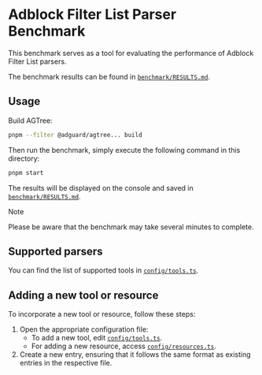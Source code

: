 # Adblock Filter List Parser Benchmark

This benchmark serves as a tool for evaluating the performance of Adblock Filter List parsers.

The benchmark results can be found in [`benchmark/RESULTS.md`][results].

## Usage

Build AGTree:

```sh
pnpm --filter @adguard/agtree... build
```

Then run the benchmark, simply execute the following command in this directory:

```sh
pnpm start
```

The results will be displayed on the console and saved in [`benchmark/RESULTS.md`][results].

> [!NOTE]
> Please be aware that the benchmark may take several minutes to complete.

## Supported parsers

You can find the list of supported tools in [`config/tools.ts`][tools-config].

## Adding a new tool or resource

To incorporate a new tool or resource, follow these steps:

1. Open the appropriate configuration file:
    - To add a new tool, edit [`config/tools.ts`][tools-config].
    - For adding a new resource, access [`config/resources.ts`][resources-config].
2. Create a new entry, ensuring that it follows the same format as existing entries in the respective file.

[resources-config]: ./src/config/resources.ts
[results]: ./RESULTS.md
[tools-config]: ./src/config/tools.ts

